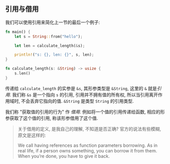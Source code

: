 ## 引用与借用

我们可以使用引用来简化上一节的最后一个例子:

```rust
fn main() {
    let s = String::from("hello");

    let len = calculate_length(&s);

    println!("s: {}, len: {}", s, len);
}

fn calculate_length(s: &String) -> usize {
    s.len()
}
```

传递给 `calculate_length` 的实参是 `&s`, 其形参类型是 `&String`, 这里的 `&` 就是*引用*. 我们称 `&s`
是一个指向 `s` 的引用, 引用并不拥有值的所有权, 所以当引用离开作用域时, 不会丢弃它指向的值. `&String`
是类型 `String` 的引用类型.

我们称 "获取值的引用的行为" 作 *借用*. 例如将一个值的引用传递给函数, 相应的形参获取了这个值的引用,
称该形参借用了这个值.

> 关于借用的定义, 是我自己的理解, 不知道是否正确? 官方的说法有些模糊, 原文是这样的:
>
> We call having references as function parameters borrowing. As in real life, if a person owns
> something, you can borrow it from them. When you’re done, you have to give it back.

